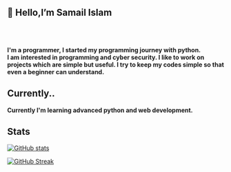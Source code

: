 
 
<h2>👋 Hello,I’m Samail Islam</h2> <br>

 <br><b> I'm a programmer, I started my programming journey with python.<br>I am interested in programming and cyber security. I like to work on projects which are simple but useful. I try to keep my codes simple so that even a beginner can understand. </b><br>
<h2>Currently..</h2>
<b>Currently I'm learning advanced python and web development. </b>
<h2>Stats</h2>

[![GitHub stats](https://github-readme-stats.vercel.app/api?username=samail-islam&show_icons=true&theme=github_dark&show=prs_merged&rank_icon=github)](https://github.com/anuraghazra/github-readme-stats)
 
 [![GitHub Streak](https://nirzak-streak-stats.vercel.app?user=samail-islam&theme=github-dark-blue)](https://git.io/streak-stats)

